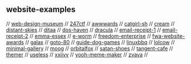 ## website-examples

// [web-design-museum](https://www.webdesignmuseum.org/)
// [247ctf](https://247ctf.com)
// [awwwards](https://www.awwwards.com/)
// [catgirl-sh](https://catgirl.sh/)
// [cream](http://cream.sourceforge.net/index.html)
// [distant-skies](https://distantskies.neocities.org/)
// [ditaa](http://ditaa.sourceforge.net/)
// [dos-haven](https://www.doshaven.eu/)
// [dracula](https://draculatheme.com/ui)
// [email-receipt-1](https://codepen.io/zekasflower/pen/MWardMW)
// [email-receipt-2](https://codepen.io/HIC/pen/BXYPjb)
// [emma-essex](https://www.heckscaper.com/)
// [e-worm](https://old.e-worm.club/)
// [freedom-enterprise](https://www.freedomenterprise.pt/index.html)
// [fwa-website-awards](https://thefwa.com/)
// [galax](https://galax.xyz/)
// [goto-80](https://www.goto80.com/)
// [guide-dog-games](https://guidedoggames.com:7081/)
// [linuxbbq](https://linuxbbq.com/)
// [lolcow](https://lolcow.farm/)
// [minimal-gallery](https://minimal.gallery/)
// [moog](https://www.moogmusic.com/)
// [orbitalfox](https://texts.orbitalfox.eu/)
// [satan-shoes](https://satan.shoes/)
// [tangent-cafe](https://www.tangentcafe.ca)
// [themer](https://themer.dev/)
// [useless](https://useless.london/)
// [xxiivv](https://wiki.xxiivv.com/site/home.html)
// [yooh-meme-maker](https://yooh.io)
// [zvava](https://zvava.org/)
//

